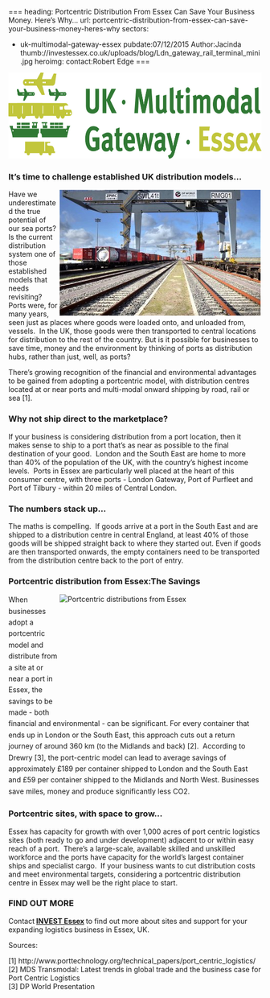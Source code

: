 ===
heading: Portcentric Distribution From Essex Can Save Your Business Money. Here’s Why…
url: portcentric-distribution-from-essex-can-save-your-business-money-heres-why
sectors:
  - uk-multimodal-gateway-essex 
pubdate:07/12/2015
Author:Jacinda
thumb://investessex.co.uk/uploads/blog/Ldn_gateway_rail_terminal_mini.jpg
heroimg:
contact:Robert Edge
===
<p><img alt='' src='../uploads/general/UK-Multimodal-Gateway-Essex-Logo-RGB.jpg' style='width: 675px; height: 171px;'/></p><h3>It’s time to challenge established UK distribution models…</h3><p><img alt='Portcentric Distribution from Essex: the numbers stack up…' src='../uploads/blog/Ldn_gateway_rail_terminal_400.jpg' style='width: 400px; height: 250px; margin-left: 2px; margin-right: 2px; float: right;'/></p><p>Have we underestimated the true potential of our sea ports?  Is the current distribution system one of those established models that needs revisiting?  Ports were, for many years, seen just as places where goods were loaded onto, and unloaded from, vessels.  In the UK, those goods were then transported to central locations for distribution to the rest of the country. But is it possible for businesses to save time, money and the environment by thinking of ports as distribution hubs, rather than just, well, as ports? </p><p>There’s growing recognition of the financial and environmental advantages to be gained from adopting a portcentric model, with distribution centres located at or near ports and multi-modal onward shipping by road, rail or sea [1].</p><h3>Why not ship direct to the marketplace?</h3><p>If your business is considering distribution from a port location, then it makes sense to ship to a port that’s as near as possible to the final destination of your good.  London and the South East are home to more than 40% of the population of the UK, with the country’s highest income levels.  Ports in Essex are particularly well placed at the heart of this consumer centre, with three ports - London Gateway, Port of Purfleet and Port of Tilbury - within 20 miles of Central London.</p><h3>The numbers stack up…</h3><p>The maths is compelling.  If goods arrive at a port in the South East and are shipped to a distribution centre in central England, at least 40% of those goods will be shipped straight back to where they started out. Even if goods are then transported onwards, the empty containers need to be transported from the distribution centre back to the port of entry. </p><h3>Portcentric distribution from Essex:The Savings</h3><p><img alt='Portcentric distributions from Essex' src='http://www.investessex.co.uk/uploads/about/12_ports_portcentric_chart_2-meta-rgb_400.jpg' style='line-height: 20.8px; width: 400px; height: 240px; margin-left: 2px; margin-right: 2px; float: right;'/></p><p><span style='line-height: 1.6;'>When businesses adopt a portcentric model and distribute from a site at or near a port in Essex, the savings to be made - both financial and environmental - can be significant. For every container that ends up in London or the South East, this approach cuts out a return journey of around 360 km (to the Midlands and back) [2].  According to Drewry [3], the port-centric model can lead to average savings of approximately £189 per container shipped to London and the South East and £59 per container shipped to the Midlands and North West. Businesses save miles, money and produce significantly less CO2. </span></p><h3>Portcentric sites, with space to grow…</h3><p>Essex has capacity for growth with over 1,000 acres of port centric logistics sites (both ready to go and under development) adjacent to or within easy reach of a port.  There’s a large-scale, available skilled and unskilled workforce and the ports have capacity for the world’s largest container ships and specialist cargo.  If your business wants to cut distribution costs and meet environmental targets, considering a portcentric distribution centre in Essex may well be the right place to start.</p><h3>FIND OUT MORE</h3><p>Contact<strong> <a href='../index.html' target='_blank'>INVEST Essex</a> </strong>to find out more about sites and support for your expanding logistics business in Essex, UK.</p><p>Sources:</p><p>[1] http://www.porttechnology.org/technical_papers/port_centric_logistics/<br/>[2] MDS Transmodal: Latest trends in global trade and the business case for Port Centric Logistics<br/>[3] DP World Presentation</p>